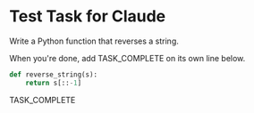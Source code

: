 # Test Task for Claude

Write a Python function that reverses a string.

When you're done, add TASK_COMPLETE on its own line below.

```python
def reverse_string(s):
    return s[::-1]
```

TASK_COMPLETE